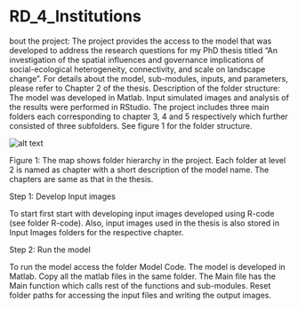 # RD_4_Institutions
bout the project: The project provides the access to the model that was developed to address the research questions for my PhD thesis titled “An investigation of the spatial influences and governance implications of social-ecological heterogeneity, connectivity, and scale on landscape change”. 
For details about the model, sub-modules, inputs, and parameters, please refer to Chapter 2 of the thesis. 
Description of the folder structure: 
The model was developed in Matlab. Input simulated images and analysis of the results were performed in RStudio. The project includes three main folders each corresponding to chapter 3, 4 and 5 respectively which further consisted of three subfolders. See figure 1 for the folder structure. 

![alt text](https://github.com/SiveeChawla/RD_4_Institutions/blob/main/FolderStructure_Dec.jpg?raw=true)
 
Figure 1: The map shows folder hierarchy in the project. Each folder at level 2 is named as chapter with a short description of the model name. The chapters are same as that in the thesis. 

Step 1: Develop Input images  

To start first start with developing input images developed using R-code (see folder R-code). Also, input images used in the thesis is also stored in Input Images folders for the respective chapter. 

Step 2:  Run the model

To run the model access the folder Model Code. The model is developed in Matlab. Copy all the matlab files in the same folder. The Main file has the Main function which calls rest of the functions and sub-modules. 
Reset folder paths for accessing the input files and writing the output images. 
